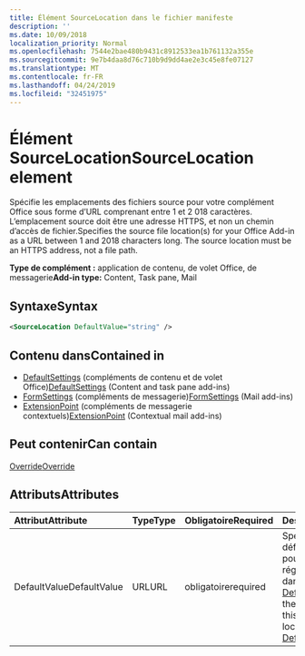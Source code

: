 ```yaml
---
title: Élément SourceLocation dans le fichier manifeste
description: ''
ms.date: 10/09/2018
localization_priority: Normal
ms.openlocfilehash: 7544e2bae480b9431c8912533ea1b761132a355e
ms.sourcegitcommit: 9e7b4daa8d76c710b9d9dd4ae2e3c45e8fe07127
ms.translationtype: MT
ms.contentlocale: fr-FR
ms.lasthandoff: 04/24/2019
ms.locfileid: "32451975"
---
```

# <a name="sourcelocation-element"></a><span data-ttu-id="46a6a-102">Élément SourceLocation</span><span class="sxs-lookup"><span data-stu-id="46a6a-102">SourceLocation element</span></span>

<span data-ttu-id="46a6a-p101">Spécifie les emplacements des fichiers source pour votre complément Office sous forme d’URL comprenant entre 1 et 2 018 caractères. L’emplacement source doit être une adresse HTTPS, et non un chemin d’accès de fichier.</span><span class="sxs-lookup"><span data-stu-id="46a6a-p101">Specifies the source file location(s) for your Office Add-in as a URL between 1 and 2018 characters long. The source location must be an HTTPS address, not a file path.</span></span>

<span data-ttu-id="46a6a-105">**Type de complément :** application de contenu, de volet Office, de messagerie</span><span class="sxs-lookup"><span data-stu-id="46a6a-105">**Add-in type:** Content, Task pane, Mail</span></span>

## <a name="syntax"></a><span data-ttu-id="46a6a-106">Syntaxe</span><span class="sxs-lookup"><span data-stu-id="46a6a-106">Syntax</span></span>

```XML
<SourceLocation DefaultValue="string" />
```

## <a name="contained-in"></a><span data-ttu-id="46a6a-107">Contenu dans</span><span class="sxs-lookup"><span data-stu-id="46a6a-107">Contained in</span></span>

- <span data-ttu-id="46a6a-108">[DefaultSettings](defaultsettings.md) (compléments de contenu et de volet Office)</span><span class="sxs-lookup"><span data-stu-id="46a6a-108">[DefaultSettings](defaultsettings.md) (Content and task pane add-ins)</span></span>
- <span data-ttu-id="46a6a-109">[FormSettings](formsettings.md) (compléments de messagerie)</span><span class="sxs-lookup"><span data-stu-id="46a6a-109">[FormSettings](formsettings.md) (Mail add-ins)</span></span>
- <span data-ttu-id="46a6a-110">[ExtensionPoint](extensionpoint.md) (compléments de messagerie contextuels)</span><span class="sxs-lookup"><span data-stu-id="46a6a-110">[ExtensionPoint](extensionpoint.md) (Contextual mail add-ins)</span></span>

## <a name="can-contain"></a><span data-ttu-id="46a6a-111">Peut contenir</span><span class="sxs-lookup"><span data-stu-id="46a6a-111">Can contain</span></span>

[<span data-ttu-id="46a6a-112">Override</span><span class="sxs-lookup"><span data-stu-id="46a6a-112">Override</span></span>](override.md)

## <a name="attributes"></a><span data-ttu-id="46a6a-113">Attributs</span><span class="sxs-lookup"><span data-stu-id="46a6a-113">Attributes</span></span>

|<span data-ttu-id="46a6a-114">**Attribut**</span><span class="sxs-lookup"><span data-stu-id="46a6a-114">**Attribute**</span></span>|<span data-ttu-id="46a6a-115">**Type**</span><span class="sxs-lookup"><span data-stu-id="46a6a-115">**Type**</span></span>|<span data-ttu-id="46a6a-116">**Obligatoire**</span><span class="sxs-lookup"><span data-stu-id="46a6a-116">**Required**</span></span>|<span data-ttu-id="46a6a-117">**Description**</span><span class="sxs-lookup"><span data-stu-id="46a6a-117">**Description**</span></span>|
|:-----|:-----|:-----|:-----|
|<span data-ttu-id="46a6a-118">DefaultValue</span><span class="sxs-lookup"><span data-stu-id="46a6a-118">DefaultValue</span></span>|<span data-ttu-id="46a6a-119">URL</span><span class="sxs-lookup"><span data-stu-id="46a6a-119">URL</span></span>|<span data-ttu-id="46a6a-120">obligatoire</span><span class="sxs-lookup"><span data-stu-id="46a6a-120">required</span></span>|<span data-ttu-id="46a6a-121">Spécifie la valeur par défaut de ce paramètre pour les paramètres régionaux spécifiés dans l’élément [DefaultLocale](defaultlocale.md).</span><span class="sxs-lookup"><span data-stu-id="46a6a-121">Specifies the default value for this setting for the locale specified in the [DefaultLocale](defaultlocale.md) element.</span></span>|
